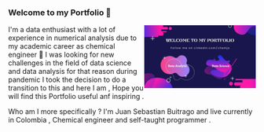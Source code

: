 ### Welcome to my Portfolio  👋
<img align="right" width="45%" src="welcome.jpg">
I'm a data enthusiast with a lot of experience in numerical analysis due to my academic career as chemical engineer 🎯  
I was looking for new challenges in the field of data science and data analysis for that reason during pandemic I took the
decision to do a transition to this and here I am , Hope you will find this Portfolio useful anf inspiring .

Who am I more specifically ?
I'm Juan Sebastian Buitrago and live currently in Colombia , Chemical engineer and self-taught programmer .


<!--
**ABENGDATA/ABENGDATA** is a ✨ _special_ ✨ repository because its `README.md` (this file) appears on your GitHub profile.

Here are some ideas to get you started:

- 🔭 I’m currently working on ...
- 🌱 I’m currently learning ...
- 👯 I’m looking to collaborate on ...
- 🤔 I’m looking for help with ...
- 💬 Ask me about ...
- 📫 How to reach me: ...
- 😄 Pronouns: ...
- ⚡ Fun fact: ...


-->
